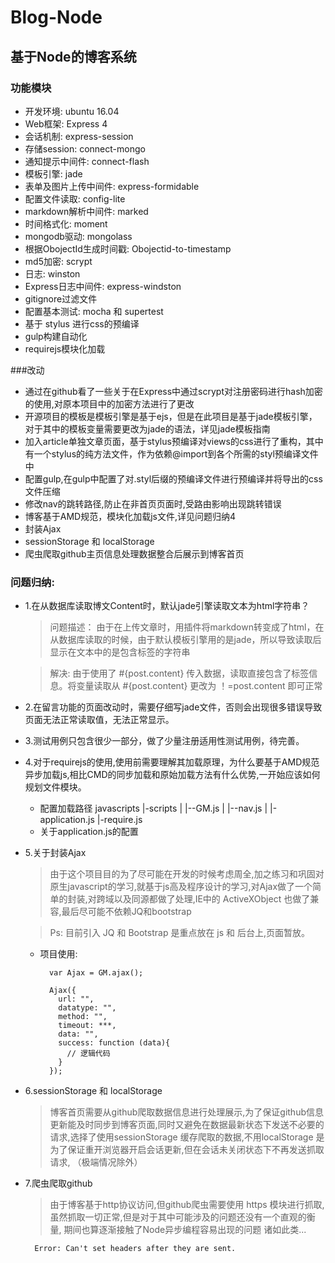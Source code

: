 # Blog-Node

## 基于Node的博客系统

###  功能模块

  * 开发环境: ubuntu 16.04
  * Web框架: Express 4
  * 会话机制: express-session
  * 存储session: connect-mongo
  * 通知提示中间件: connect-flash
  * 模板引擎: jade
  * 表单及图片上传中间件: express-formidable
  * 配置文件读取: config-lite
  * markdown解析中间件: marked
  * 时间格式化: moment
  * mongodb驱动: mongolass
  * 根据ObojectId生成时间戳: Obojectid-to-timestamp
  * md5加密: scrypt
  * 日志: winston
  * Express日志中间件: express-windston
  * gitignore过滤文件
  * 配置基本测试: mocha 和 supertest
  * 基于 stylus 进行css的预编译
  * gulp构建自动化
  * requirejs模块化加载

###改动
  * 通过在github看了一些关于在Express中通过scrypt对注册密码进行hash加密的使用,对原本项目中的加密方法进行了更改
  * 开源项目的模板是模板引擎是基于ejs，但是在此项目是基于jade模板引擎，对于其中的模板变量需要更改为jade的语法，详见jade模板指南
  * 加入article单独文章页面，基于stylus预编译对views的css进行了重构，其中有一个stylus的纯方法文件，作为依赖@import到各个所需的styl预编译文件中
  * 配置gulp,在gulp中配置了对.styl后缀的预编译文件进行预编译并将导出的css文件压缩
  * 修改nav的跳转路径,防止在非首页页面时,受路由影响出现跳转错误
  * 博客基于AMD规范，模块化加载js文件,详见问题归纳4
  * 封装Ajax
  * sessionStorage 和 localStorage
  * 爬虫爬取github主页信息处理数据整合后展示到博客首页

### 问题归纳:
  * 1.在从数据库读取博文Content时，默认jade引擎读取文本为html字符串？
    > 问题描述： 由于在上传文章时，用插件将markdown转变成了html，在从数据库读取的时候，由于默认模板引擎用的是jade，所以导致读取后显示在文本中的是包含标签的字符串

    > 解决: 由于使用了 #{post.content} 传入数据，读取直接包含了标签信息。将变量读取从
    > #{post.content} 更改为 ！=post.content 即可正常

  * 2.在留言功能的页面改动时，需要仔细写jade文件，否则会出现很多错误导致页面无法正常读取值，无法正常显示。

  * 3.测试用例只包含很少一部分，做了少量注册适用性测试用例，待完善。

  * 4.对于requirejs的使用,使用前需要理解其加载原理，为什么要基于AMD规范异步加载js,相比CMD的同步加载和原始加载方法有什么优势,一开始应该如何规划文件模块。
    * 配置加载路径
        javascripts
          |-scripts
          |   |--GM.js
          |   |--nav.js
          |
          |-application.js
          |-require.js
    * 关于application.js的配置

  * 5.关于封装Ajax
    > 由于这个项目目的为了尽可能在开发的时候考虑周全,加之练习和巩固对原生javascript的学习,就基于js高及程序设计的学习,对Ajax做了一个简单的封装,对跨域以及同源都做了处理,IE中的 ActiveXObject 也做了兼容,最后尽可能不依赖JQ和bootstrap

    >Ps: 目前引入 JQ 和 Bootstrap 是重点放在 js 和 后台上,页面暂放。

    * 项目使用:
      ```
        var Ajax = GM.ajax();

        Ajax({
          url: "",
          datatype: "",
          method: "",
          timeout: ***,
          data: "",
          success: function (data){
            // 逻辑代码
          }
        });
      ```

  * 6.sessionStorage 和 localStorage
    > 博客首页需要从github爬取数据信息进行处理展示,为了保证github信息更新能及时同步到博客页面,同时又避免在数据最新状态下发送不必要的请求,选择了使用sessionStorage 缓存爬取的数据,不用localStorage 是为了保证重开浏览器开启会话更新,但在会话未关闭状态下不再发送抓取请求,
    （极端情况除外）

  * 7.爬虫爬取github
    > 由于博客基于http协议访问,但github爬虫需要使用 https 模块进行抓取,虽然抓取一切正常,但是对于其中可能涉及的问题还没有一个直观的衡量,
  期间也算逐渐接触了Node异步编程容易出现的问题
    > 诸如此类...
    ```
      Error: Can't set headers after they are sent.
    ```
